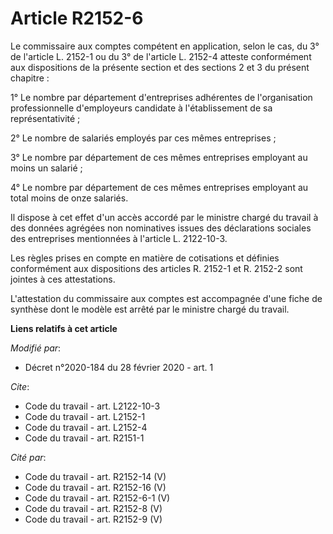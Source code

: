 # Article R2152-6

Le commissaire aux comptes compétent en application, selon le cas, du 3° de l'article L. 2152-1 ou du 3° de l'article L.
2152-4 atteste conformément aux dispositions de la présente section et des sections 2 et 3 du présent chapitre : 

1° Le nombre par département d'entreprises adhérentes de l'organisation professionnelle d'employeurs candidate à
l'établissement de sa représentativité ; 

2° Le nombre de salariés employés par ces mêmes entreprises ; 

3° Le nombre par département de ces mêmes entreprises employant au moins un salarié ; 

4° Le nombre par département de ces mêmes entreprises employant au total moins de onze salariés. 

Il dispose à cet effet d'un accès accordé par le ministre chargé du travail à des données agrégées non nominatives issues des
déclarations sociales des entreprises mentionnées à l'article L. 2122-10-3. 

Les règles prises en compte en matière de cotisations et définies conformément aux dispositions des articles R. 2152-1 et R.
2152-2 sont jointes à ces attestations. 

L'attestation du commissaire aux comptes est accompagnée d'une fiche de synthèse dont le modèle est arrêté par le ministre
chargé du travail.

**Liens relatifs à cet article**

_Modifié par_:

  - Décret n°2020-184 du 28 février 2020 - art. 1

_Cite_:

  - Code du travail - art. L2122-10-3
  - Code du travail - art. L2152-1
  - Code du travail - art. L2152-4
  - Code du travail - art. R2151-1

_Cité par_:

  - Code du travail - art. R2152-14 (V)
  - Code du travail - art. R2152-16 (V)
  - Code du travail - art. R2152-6-1 (V)
  - Code du travail - art. R2152-8 (V)
  - Code du travail - art. R2152-9 (V)
